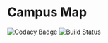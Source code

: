 # Campus Map
[![Codacy Badge](https://api.codacy.com/project/badge/Grade/1f6f2dde366d4bb9b5f0b8a865f9c06a)](https://www.codacy.com/app/university-of-york/campus-map?utm_source=github.com&amp;utm_medium=referral&amp;utm_content=university-of-york/campus-map&amp;utm_campaign=Badge_Grade)
[![Build Status](https://semaphoreci.com/api/v1/university-of-york/campus-map/branches/dev/shields_badge.svg)](https://semaphoreci.com/university-of-york/campus-map)